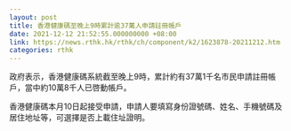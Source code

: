 ```yaml
---
layout: post
title: 香港健康碼至晚上9時累計逾37萬人申請註冊帳戶
date: 2021-12-12 21:52:55.000000000 +08:00
link: https://news.rthk.hk/rthk/ch/component/k2/1623878-20211212.htm
categories: rthk
---
```


政府表示，香港健康碼系統截至晚上9時，累計約有37萬1千名市民申請註冊帳戶，當中約10萬8千人已啓動帳戶。

香港健康碼本月10日起接受申請，申請人要填寫身份證號碼、姓名、手機號碼及居住地址等，可選擇是否上載住址證明。
